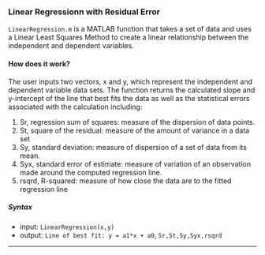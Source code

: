### Linear Regressionn with Residual Error
`LinearRegression.m` is a MATLAB function that takes a set of data and uses a Linear Least Squares Method to create a linear relationship between the independent and dependent variables. 
#### How does it work? 
The user inputs two vectors, x and y, which represent the independent and dependent variable data sets. The function returns the calculated slope and y-intercept of the line that best fits the data as well as the statistical errors associated with the calculation including:
1. Sr, regression sum of squares: measure of the dispersion of data points.
2. St, square of the residual: measure of the amount of variance in a data set
3. Sy, standard deviation: measure of dispersion of a set of data from its mean.
4. Syx, standard error of estimate: measure of variation of an observation made around the computed regression line.
5. rsqrd, R-squared: measure of how close the data are to the fitted regression line
##### Syntax 
- input: `LinearRegression(x,y)`
- output: `Line of best fit: y = a1*x + a0`, `Sr,St,Sy,Syx,rsqrd`
---

